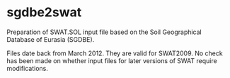 # sgdbe2swat
Preparation of SWAT.SOL input file based on the Soil Geographical Database of Eurasia (SGDBE).

Files date back from March 2012.
They are valid for SWAT2009. No check has been made on whether input files for later versions of SWAT require modifications.

